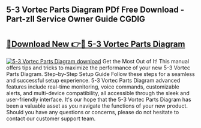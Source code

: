 ## 5-3 Vortec Parts Diagram PDf Free Download - Part-zII Service Owner Guide CGDlG

# <h2><a href="http://dfpnmgo.blite.top/?on=5-3+Vortec+Parts+Diagram">🔗Download New 👉🔴 5-3 Vortec Parts Diagram</a></h2>

[![5-3 Vortec Parts Diagram download](https://i.imgur.com/lujVjoI.png)](http://dfpnmgo.blite.top/?on=5-3+Vortec+Parts+Diagram)
Get the Most Out of It! This manual offers tips and tricks to maximize the performance of your new 5-3 Vortec Parts Diagram. Step-by-Step Setup Guide Follow these steps for a seamless and successful setup experience. 5-3 Vortec Parts Diagram advanced features include real-time monitoring, voice commands, customizable alerts, and multi-device compatibility, all accessible through the sleek and user-friendly interface. It's our hope that the 5-3 Vortec Parts Diagram has been a valuable asset as you navigate the functions of your new product. Should you have any questions or concerns, please do not hesitate to contact our customer support team.
